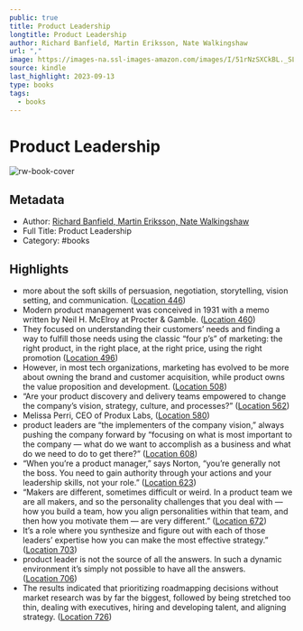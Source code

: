 ```yaml
---
public: true
title: Product Leadership
longtitle: Product Leadership
author: Richard Banfield, Martin Eriksson, Nate Walkingshaw
url: ","
image: https://images-na.ssl-images-amazon.com/images/I/51rNzSXCkBL._SL200_.jpg
source: kindle
last_highlight: 2023-09-13
type: books
tags:
  - books
---
```

# Product Leadership

![rw-book-cover](https://images-na.ssl-images-amazon.com/images/I/51rNzSXCkBL._SL200_.jpg)

## Metadata
- Author: [Richard Banfield, Martin Eriksson, Nate Walkingshaw](Richard%20Banfield,%20Martin%20Eriksson,%20Nate%20Walkingshaw.md)
- Full Title: Product Leadership
- Category: #books

## Highlights
- more about the soft skills of persuasion, negotiation, storytelling, vision setting, and communication. ([Location 446](https://readwise.io/to_kindle?action=open&asin=B07285Z141&location=446))
- Modern product management was conceived in 1931 with a memo written by Neil H. McElroy at Procter & Gamble. ([Location 460](https://readwise.io/to_kindle?action=open&asin=B07285Z141&location=460))
- They focused on understanding their customers’ needs and finding a way to fulfill those needs using the classic “four p’s” of marketing: the right product, in the right place, at the right price, using the right promotion ([Location 496](https://readwise.io/to_kindle?action=open&asin=B07285Z141&location=496))
- However, in most tech organizations, marketing has evolved to be more about owning the brand and customer acquisition, while product owns the value proposition and development. ([Location 508](https://readwise.io/to_kindle?action=open&asin=B07285Z141&location=508))
- “Are your product discovery and delivery teams empowered to change the company’s vision, strategy, culture, and processes?” ([Location 562](https://readwise.io/to_kindle?action=open&asin=B07285Z141&location=562))
- Melissa Perri, CEO of Produx Labs, ([Location 580](https://readwise.io/to_kindle?action=open&asin=B07285Z141&location=580))
- product leaders are “the implementers of the company vision,” always pushing the company forward by “focusing on what is most important to the company — what do we want to accomplish as a business and what do we need to do to get there?” ([Location 608](https://readwise.io/to_kindle?action=open&asin=B07285Z141&location=608))
- “When you’re a product manager,” says Norton, “you’re generally not the boss. You need to gain authority through your actions and your leadership skills, not your role.” ([Location 623](https://readwise.io/to_kindle?action=open&asin=B07285Z141&location=623))
- “Makers are different, sometimes difficult or weird. In a product team we are all makers, and so the personality challenges that you deal with — how you build a team, how you align personalities within that team, and then how you motivate them — are very different.” ([Location 672](https://readwise.io/to_kindle?action=open&asin=B07285Z141&location=672))
- It’s a role where you synthesize and figure out with each of those leaders’ expertise how you can make the most effective strategy.” ([Location 703](https://readwise.io/to_kindle?action=open&asin=B07285Z141&location=703))
- product leader is not the source of all the answers. In such a dynamic environment it’s simply not possible to have all the answers. ([Location 706](https://readwise.io/to_kindle?action=open&asin=B07285Z141&location=706))
- The results indicated that prioritizing roadmapping decisions without market research was by far the biggest, followed by being stretched too thin, dealing with executives, hiring and developing talent, and aligning strategy. ([Location 726](https://readwise.io/to_kindle?action=open&asin=B07285Z141&location=726))

